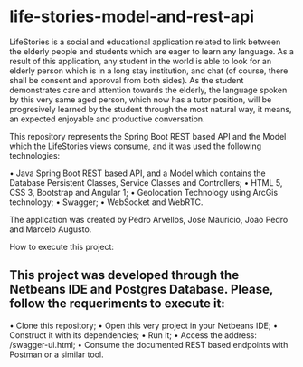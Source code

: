 # life-stories-model-and-rest-api

LifeStories is a social and educational application related to link between the elderly people and students which are eager to learn any language. As a result of this application, any student in the world is able to look for an elderly person which is in a long stay institution, and chat (of course, there shall be consent and approval from both sides). As the student demonstrates care and attention towards the elderly, the language spoken by this very same aged person, which now has a tutor position, will be progresively learned by the student through the most natural way, it means, an expected enjoyable and productive conversation. 

This repository represents the Spring Boot REST based API and the Model which the LifeStories views consume, and it was used the following technologies: 

•	Java Spring Boot REST based API, and a Model which contains the Database Persistent Classes, Service Classes and Controllers;
•	HTML 5, CSS 3, Bootstrap and Angular 1;
•	Geolocation Technology using ArcGis technology;
• Swagger;
•	WebSocket and WebRTC.

The application was created by Pedro Arvellos, José Maurício, Joao Pedro and Marcelo Augusto. 

How to execute this project:

## This project was developed through the Netbeans IDE and Postgres Database. Please, follow the requeriments to execute it:

• Clone this repository;
• Open this very project in your Netbeans IDE;
• Construct it with its dependencies;
• Run it;
• Access the address: <context>/swagger-ui.html;
• Consume the documented REST based endpoints with Postman or a similar tool. 
